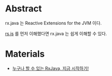 # Abstract

rx.java 는 Reactive Extensions for the JVM 이다.

[rs.js](/rxjs/README.md) 를 먼저 이해했다면 rx.java 는 쉽게 이해할 수 있다.

# Materials

* [누구나 할 수 있는 RxJava, 지금 시작하기!](https://academy.realm.io/kr/posts/mobilization-hugo-visser-rxjava-for-rest-of-us/)

